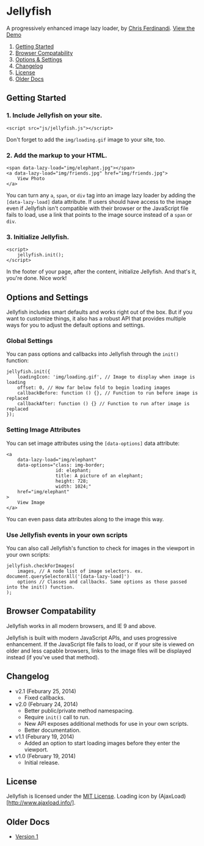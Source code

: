 # Jellyfish
A progressively enhanced image lazy loader, by [Chris Ferdinandi](http://gomakethings.com). [View the Demo](http://cferdinandi.github.io/jellyfish/)

1. [Getting Started](#getting-started)
2. [Browser Compatability](#browser-compatability)
3. [Options & Settings](#options-and-settings)
4. [Changelog](#changelog)
5. [License](#license)
6. [Older Docs](#older-docs)



## Getting Started

### 1. Include Jellyfish on your site.

	<script src="js/jellyfish.js"></script>

Don't forget to add the `img/loading.gif` image to your site, too.

### 2. Add the markup to your HTML.

	<span data-lazy-load="img/elephant.jpg"></span>
	<a data-lazy-load="img/friends.jpg" href="img/friends.jpg">
		View Photo
	</a>

You can turn any `a`, `span`, or `div` tag into an image lazy loader by adding the `[data-lazy-load]` data attribute. If users should have access to the image even if Jellyfish isn't compatible with their browser or the JavaScript file fails to load, use a link that points to the image source instead of a `span` or `div`.

### 3. Initialize Jellyfish.

	<script>
		jellyfish.init();
	</script>

In the footer of your page, after the content, initialize Jellyfish. And that's it, you're done. Nice work!



## Options and Settings

Jellyfish includes smart defaults and works right out of the box. But if you want to customize things, it also has a robust API that provides multiple ways for you to adjust the default options and settings.

### Global Settings

You can pass options and callbacks into Jellyfish through the `init()` function:

	jellyfish.init({
		loadingIcon: 'img/loading.gif', // Image to display when image is loading
		offset: 0, // How far below fold to begin loading images
		callbackBefore: function () {}, // Function to run before image is replaced
		callbackAfter: function () {} // Function to run after image is replaced
	});

### Setting Image Attributes

You can set image attributes using the `[data-options]` data attribute:

	<a
		data-lazy-load="img/elephant"
		data-options="class: img-border;
		              id: elephant;
		              title: A picture of an elephant;
		              height: 728;
		              width: 1024;"
		href="img/elephant"
	>
		View Image
	</a>

You can even pass data attributes along to the image this way.

### Use Jellyfish events in your own scripts

You can also call Jellyfish's function to check for images in the viewport in your own scripts:

	jellyfish.checkForImages(
		images, // A node list of image selectors. ex. document.querySelectorAll('[data-lazy-load]')
		options // Classes and callbacks. Same options as those passed into the init() function.
	);



## Browser Compatability

Jellyfish works in all modern browsers, and IE 9 and above.

Jellyfish is built with modern JavaScript APIs, and uses progressive enhancement. If the JavaScript file fails to load, or if your site is viewed on older and less capable browsers, links to the image files will be displayed instead (if you've used that method).



## Changelog
* v2.1 (Feburary 25, 2014)
  * Fixed callbacks.
* v2.0 (February 24, 2014)
  * Better public/private method namespacing.
  * Require `init()` call to run.
  * New API exposes additional methods for use in your own scripts.
  * Better documentation.
* v1.1 (Feburary 19, 2014)
  * Added an option to start loading images before they enter the viewport.
* v1.0 (February 19, 2014)
  * Initial release.



## License
Jellyfish is licensed under the [MIT License](http://gomakethings.com/mit/). Loading icon by (AjaxLoad)[http://www.ajaxload.info/].



## Older Docs

* [Version 1](http://cferdinandi.github.io/jellyfish/archive/v1/)